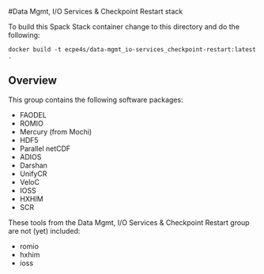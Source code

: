 #Data Mgmt, I/O Services & Checkpoint Restart stack

To build this Spack Stack container change to this directory and do the
following:

```
docker build -t ecpe4s/data-mgmt_io-services_checkpoint-restart:latest .
```

## Overview

This group contains the following software packages:

* FAODEL
* ROMIO
* Mercury (from Mochi)
* HDF5
* Parallel netCDF
* ADIOS
* Darshan
* UnifyCR
* VeloC
* IOSS
* HXHIM
* SCR

These tools from the Data Mgmt, I/O Services & Checkpoint Restart group are not (yet) included:

* romio
* hxhim
* ioss
